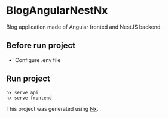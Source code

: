 # BlogAngularNestNx

Blog application made of Angular fronted and NestJS backend.
## Before run project 
- Configure .env file
## Run project

```
nx serve api
nx serve frontend
```

This project was generated using [Nx](https://nx.dev).